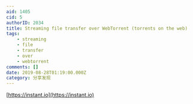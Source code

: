 ```yaml
---
aid: 1405
cid: 5
authorID: 2034
title: Streaming file transfer over WebTorrent (torrents on the web)
tags:
    - streaming
    - file
    - transfer
    - over
    - webtorrent
comments: []
date: 2019-08-28T01:19:00.000Z
category: 分享发现
---
```


[https://instant.io](https://instant.io)
